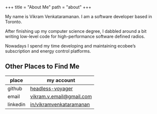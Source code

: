 +++
title = "About Me"
path = "about"
+++

My name is Vikram Venkataramanan. I am a software developer based in Toronto.

After finishing up my computer science degree, I dabbled around a bit writing low-level code for high-performance software defined radios.

Nowadays I spend my time developing and maintaining ecobee’s subscription and energy control platforms.

## Other Places to Find Me

| place | my account |
| --- | --- |
| github | [headless-voyager](https://github.com/headless-voyager) |
| email | [vikram.v.email@gmail.com](mailto:vikram.v.email@gmail.com) |
| linkedin  | [in/vikramvenkataramanan](https://www.linkedin.com/in/vikramvenkataramanan) 

